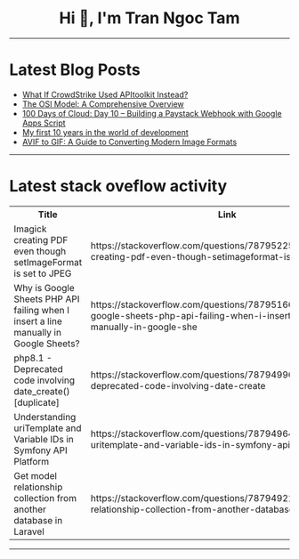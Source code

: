 <h1 align="center">Hi 👋, I'm Tran Ngoc Tam</h1>

---

# Latest Blog Posts 
<!-- BLOG-POST-LIST:START -->
- [What If CrowdStrike Used APItoolkit Instead?](https://dev.to/irhose/what-if-crowdstrike-used-apitoolkit-2bpe)
- [The OSI Model: A Comprehensive Overview](https://dev.to/m__mdy__m/the-osi-model-a-comprehensive-overview-52j5)
- [100 Days of Cloud: Day 10 – Building a Paystack Webhook with Google Apps Script](https://dev.to/tutorialhelldev/100-days-of-cloud-day-10-building-a-paystack-webhook-with-google-apps-script-ik9)
- [My first 10 years in the world of development](https://dev.to/cadienvan/my-first-10-years-in-the-world-of-development-2l4j)
- [AVIF to GIF: A Guide to Converting Modern Image Formats](https://dev.to/msmith99994/avif-to-gif-a-guide-to-converting-modern-image-formats-2n7m)
<!-- BLOG-POST-LIST:END -->

---

# Latest stack oveflow activity
<table>
  <tr><th>Title</th><th>Link</th></tr>
  <!-- STACKOVERFLOW:START --><tr><td>Imagick creating PDF even though setImageFormat is set to JPEG</td><td>https://stackoverflow.com/questions/78795225/imagick-creating-pdf-even-though-setimageformat-is-set-to-jpeg</td></tr><tr><td>Why is Google Sheets PHP API failing when I insert a line manually in Google Sheets?</td><td>https://stackoverflow.com/questions/78795166/why-is-google-sheets-php-api-failing-when-i-insert-a-line-manually-in-google-she</td></tr><tr><td>php8.1 - Deprecated code involving date_create&lpar;&rpar; [duplicate]</td><td>https://stackoverflow.com/questions/78794996/php8-1-deprecated-code-involving-date-create</td></tr><tr><td>Understanding uriTemplate and Variable IDs in Symfony API Platform</td><td>https://stackoverflow.com/questions/78794964/understanding-uritemplate-and-variable-ids-in-symfony-api-platform</td></tr><tr><td>Get model relationship collection from another database in Laravel</td><td>https://stackoverflow.com/questions/78794921/get-model-relationship-collection-from-another-database-in-laravel</td></tr><!-- STACKOVERFLOW:END -->
</table>

---


